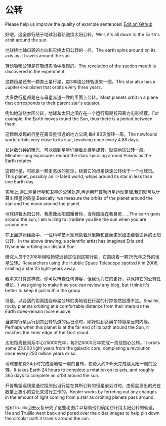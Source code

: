 # 公转

Please help us improve the quality of example sentences! [Edit on Github](https://github.com/jiyushe/jiyu-example-sentence-source/blob/main/chinese/gongzhuan.md)

<p><span class="chinese">好吧，这全都归结于地球沿着轨道绕太阳公转。</span><span class="english">Well, it's all down to the Earth's orbit around the sun.</span></p>

<p><span class="chinese">地球绕地轴自转的方向和它绕太阳公转的一样。</span><span class="english">The earth spins around on its axis as it travels around the sun.</span></p>

<p><span class="chinese">转动吸嘴公转是在吸煤实验中发现的。</span><span class="english">The revolution of the suction mouth is discovered in the experiment.</span></p>

<p><span class="chinese">这颗恒星还有一颗类土星行星，每3年绕公转轨道来一圈。</span><span class="english">This star also has a Jupiter-like planet that orbits every three years.</span></p>

<p><span class="chinese">大多数行星都是在与母星赤道一致的平面上公转。</span><span class="english">Most planets orbit in a plane that corresponds to their parent star's equator.</span></p>

<p><span class="chinese">例如地球绕太阳公转，地球和太阳之间存在一个运行周期校园暴力电影推荐。</span><span class="english">For example, the Earth moves round the Sun, thus there is a period between them.</span></p>

<p><span class="chinese">这颗新发现的行星在离母星很近的地方公转,每4.88天旋转一周。</span><span class="english">The newfound world orbits very close to its star, revolving once every 4.88 days.</span></p>

<p><span class="chinese">长达数分钟的曝光，可以抓到星星们绕着北极星旋转，就像地球公转一般。</span><span class="english">Minutes-long exposures record the stars spiraling around Polaris as the Earth rotates.</span></p>

<p><span class="chinese">这颗行星，可能是一颗走恶运的星球，绕着它的母星快速公转快于一个地球日。</span><span class="english">This planet, possibly an ill-fated world, whips around its star in less than one Earth day.</span></p>

<p><span class="chinese">实际上,通过测量行星和卫星的公转轨道,再运用开普勒行星运动定律,我们就可以计算出恒星的质量.</span><span class="english">Basically, we measure the orbits of the planet around the star and the moon around the planet.</span></p>

<p><span class="chinese">地球绕著太阳公转，我愿像太阳照耀著你，当你围绕在我身旁……</span><span class="english">The earth goes around the sun, I am willing to irradiate you like the sun when you are around me.</span></p>

<p><span class="chinese">在上面这张绘画中，一位科学艺术家想象着厄里斯和戴丝诺米娅正绕着遥远的太阳公转。</span><span class="english">In the above drawing, a scientific artist has imagined Eris and Dysnomia orbiting our distant Sun.</span></p>

<p><span class="chinese">研究人员于2008年用哈勃望远镜定位到这颗行星，它围绕着一颗25光年之外的恒星公转。</span><span class="english">Researchers using the Hubble Space Telescope spotted it in 2008, orbiting a star 25 light-years away.</span></p>

<p><span class="chinese">我本来打算这样做，你可以审查任何博客，但我认为它的更好，以保持它的公转任组长。</span><span class="english">I was going to make it so you can review any blog, but I think it's better to keep it just within the group.</span></p>

<p><span class="chinese">但是，以合适的距离围绕母星公转的类地岩石行星的行踪依然捉摸不定。</span><span class="english">Smaller, rocky planets orbiting at a comfortable distance from their stars-as the Earth does-remain more elusive.</span></p>

<p><span class="chinese">当这颗行星运行到其公转轨道的远日点时，刚好就到达奥尔特彗星云的内缘。</span><span class="english">Perhaps when this planet is at the far end of its path around the Sun, it reaches the inner edge of the Oort cloud.</span></p>

<p><span class="chinese">太阳距离银河系中心25000光年，每2亿5000万年完成一周绕银心公转。</span><span class="english">It orbits some 25,000 light years from the galactic core, completing a revolution once every 250 million years or so.</span></p>

<p><span class="chinese">地球要花费24小时完成绕地轴一周的自转，花费大约365天完成绕太阳一周的公转。</span><span class="english">It takes Earth 24 hours to complete a rotation on its axis, and roughly 365 days to complete an orbit around the sun.</span></p>

<p><span class="chinese">开普勒望远镜是通过探测出当行星在其所公转的恒星前划过时，由恒星发出的光在数量上极小的变化来进行工作的。</span><span class="english">Kepler works by ferreting out tiny changes in the amount of light coming from a star as orbiting planets pass around.</span></p>

<p><span class="chinese">他和Trujillo回去反复研究了这些老图片以帮助他们确定它环绕太阳公转的轨道。</span><span class="english">He and Trujillo went back and pored over the older images to help pin down the circular path it travels around the sun.</span></p>

